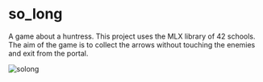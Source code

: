 # so_long
A game about a huntress.
This project uses the MLX library of 42 schools.
The aim of the game is to collect the arrows without touching the enemies and exit from the portal.

<img src="https://i.imgur.com/I72TpE5.png" alt="solong">
